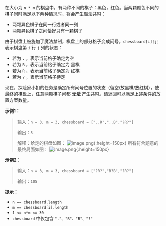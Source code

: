 在大小为 `n * m` 的棋盘中，有两种不同的棋子：黑色，红色。当两颗颜色不同的棋子同时满足以下两种情况时，将会产生魔法共鸣：
- 两颗异色棋子在同一行或者同一列
- 两颗异色棋子之间恰好只有一颗棋子

由于棋盘上被施加了魔法禁制，棋盘上的部分格子变成问号。`chessboard[i][j]` 表示棋盘第 `i` 行 `j` 列的状态：
- 若为 `.` ，表示当前格子确定为空
- 若为 `B` ，表示当前格子确定为 黑棋
- 若为 `R` ，表示当前格子确定为 红棋
- 若为 `?` ，表示当前格子待定

现在，探险家小扣的任务是确定所有问号位置的状态（留空/放黑棋/放红棋），使最终的棋盘上，任意两颗棋子间都 **无法** 产生共鸣。请返回可以满足上述条件的放置方案数量。

**示例1：**
> 输入：`n = 3, m = 3, chessboard = ["..R","..B","?R?"]`
>
> 输出：`5`
>
> 解释：给定的棋盘如图：
>![image.png](https://pic.leetcode.cn/1681714583-unbRox-image.png){:height=150px}
> 所有符合题意的最终局面如图：
>![image.png](https://pic.leetcode.cn/1681714596-beaOHK-image.png){:height=150px}

**示例2：**
> 输入：`n = 3, m = 3, chessboard = ["?R?","B?B","?R?"]`
>
> 输出：`105`

**提示：**
- `n == chessboard.length`
- `m == chessboard[i].length`
- `1 <= n*m <= 30`
- `chessboard` 中仅包含 `"."、"B"、"R"、"?"`